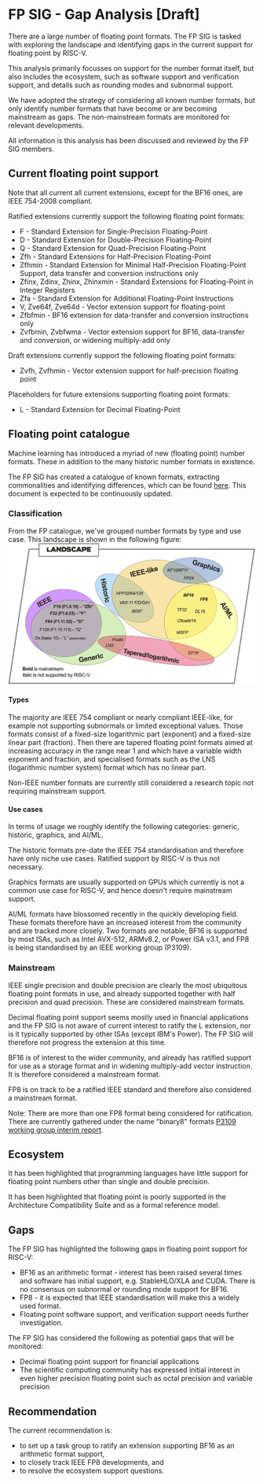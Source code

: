 # FP SIG - Gap Analysis [Draft]
There are a large number of floating point formats. The FP SIG is tasked with exploring the landscape and identifying gaps in the current support for floating point by RISC-V.

This analysis primarily focusses on support for the number format itself, but also includes the ecosystem, such as software support and verification support, and details such as rounding modes and subnormal support.

We have adopted the strategy of considering all known number formats, but only identify number formats that have become or are becoming mainstream as gaps. The non-mainstream formats are monitored for relevant developments.

All information is this analysis has been discussed and reviewed by the FP SIG members.

## Current floating point support
Note that all current all current extensions, except for the BF16 ones, are IEEE 754-2008 compliant.

Ratified extensions currently support the following floating point formats:
- F - Standard Extension for Single-Precision Floating-Point
- D - Standard Extension for Double-Precision Floating-Point
- Q - Standard Extension for Quad-Precision Floating-Point
- Zfh - Standard Extensions for Half-Precision Floating-Point
- Zfhmin - Standard Extension for Minimal Half-Precision Floating-Point Support, data transfer and conversion instructions only
- Zfinx, Zdinx, Zhinx, Zhinxmin - Standard Extensions for Floating-Point in Integer Registers
- Zfa - Standard Extension for Additional Floating-Point Instructions
- V, Zve64f, Zve64d - Vector extension support for floating-point
- Zfbfmin - BF16 extension for data-transfer and conversion instructions only
- Zvfbmin, Zvbfwma - Vector extension support for BF16, data-transfer and conversion, or widening multiply-add only

Draft extensions currently support the following floating point formats:
- Zvfh, Zvfhmin - Vector extension support for half-precision floating point

Placeholders for future extensions supporting floating point formats:
- L - Standard Extension for Decimal Floating-Point

## Floating point catalogue
Machine learning has introduced a myriad of new (floating point) number formats. These in addition to the many historic number formats in existence.

The FP SIG has created a catalogue of known formats, extracting commonalities and identifying differences, which can be found [here](https://docs.google.com/spreadsheets/d/1PQukUGth9KFmhqLjsZ-22Lpnnf1ZnF8Sw0GxHzg6C2s). This document is expected to be continuously updated.

### Classification
From the FP catalogue, we've grouped number formats by type and use case. This landscape is shown in the following figure:
![FP landscape](figures/Landscape.png)

#### Types
The majority are IEEE 754 compliant or nearly compliant IEEE-like, for example not supporting subnormals or limited exceptional values. Those formats consist of a fixed-size logarithmic part (exponent) and a fixed-size linear part (fraction). Then there are tapered floating point formats aimed at increasing accuracy in the range near 1 and which have a variable width exponent and fraction, and specialised formats such as the LNS (logarithmic number system) format which has no linear part.

Non-IEEE number formats are currently still considered a research topic not requiring mainstream support.

#### Use cases
In terms of usage we roughly identify the following categories: generic, historic, graphics, and AI/ML.

The historic formats pre-date the IEEE 754 standardisation and therefore have only niche use cases. Ratified support by RISC-V is thus not necessary.

Graphics formats are usually supported on GPUs which currently is not a common use case for RISC-V, and hence doesn't require mainstream support.

AI/ML formats have blossomed recently in the quickly developing field. These formats therefore have an increased interest from the community and are tracked more closely. Two formats are notable; BF16 is supported by most ISAs, such as Intel AVX-512, ARMv8.2, or Power ISA v3.1, and FP8 is being standardised by an IEEE working group (P3109).


### Mainstream
IEEE single precision and double precision are clearly the most ubiquitous floating point formats in use, and already supported together with half precision and quad precision. These are considered mainstream formats.

Decimal floating point support seems mostly used in financial applications and the FP SIG is not aware of current interest to ratify the L extension, nor is it typically supported by other ISAs (except IBM's Power). The FP SIG will therefore not progress the extension at this time.

BF16 is of interest to the wider community, and already has ratified support for use as a storage format and in widening multiply-add vector instruction. It is therefore considered a mainstream format.

FP8 is on track to be a ratified IEEE standard and therefore also considered a mainstream format.

Note: There are more than one FP8 format being considered for ratification. There are currently gathered under the name "binary8" formats [P3109 working group interim report](https://github.com/P3109/Public/blob/main/Shared%20Reports/P3109%20WG%20Interim%20report.pdf). 

## Ecosystem
It has been highlighted that programming languages have little support for floating point numbers other than single and double precision.

It has been highlighted that floating point is poorly supported in the Architecture Compatibility Suite and as a formal reference model.

## Gaps
The FP SIG has highlighted the following gaps in floating point support for RISC-V:
- BF16 as an arithmetic format - interest has been raised several times and software has initial support, e.g. StableHLO/XLA and CUDA. There is no consensus on subnormal or rounding mode support for BF16.
- FP8 - it is expected that IEEE standardisation will make this a widely used format.
- Floating point software support, and verification support needs further investigation.

The FP SIG has considered the following as potential gaps that will be monitored:
- Decimal floating point support for financial applications
- The scientific computing community has expressed initial interest in even higher precision floating point such as octal precision and variable precision

## Recommendation
The current recommendation is:
- to set up a task group to ratify an extension supporting BF16 as an arithmetic format support,
- to closely track IEEE FP8 developments, and
- to resolve the ecosystem support questions.
